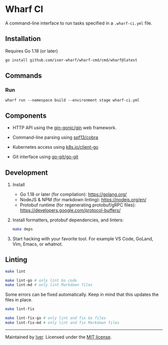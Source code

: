 # Wharf CI

A command-line interface to run tasks specified in a `.wharf-ci.yml` file.

## Installation

Requires Go 1.18 (or later)

```sh
go install github.com/iver-wharf/wharf-cmd/cmd/wharf@latest
```

## Commands

### Run

`wharf run --namespace build --environment stage wharf-ci.yml`

## Components

- HTTP API using the [gin-gonic/gin](https://github.com/gin-gonic/gin)
  web framework.

- Command-line parsing using [spf13/cobra](https://github.com/spf13/cobra)

- Kubernetes access using [k8s.io/client-go](https://github.com/kubernetes/client-go)

- Git interface using [go-git/go-git](https://github.com/go-git/go-git)

## Development

1. Install

   - Go 1.18 or later (for compilation): <https://golang.org/>
   - NodeJS & NPM (for markdown linting): <https://nodejs.org/en/>
   - Protobuf runtime (for regenerating protobuf/gRPC files): <https://developers.google.com/protocol-buffers/>

2. Install formatters, protobuf dependencies, and linters:

   ```sh
   make deps
   ```

3. Start hacking with your favorite tool. For example VS Code, GoLand,
   Vim, Emacs, or whatnot.

## Linting

```sh
make lint

make lint-go # only lint Go code
make lint-md # only lint Markdown files
```

Some errors can be fixed automatically. Keep in mind that this updates the
files in place.

```sh
make lint-fix

make lint-fix-go # only lint and fix Go files
make lint-fix-md # only lint and fix Markdown files
```

---

Maintained by [Iver](https://www.iver.com/en).
Licensed under the [MIT license](./LICENSE).
